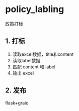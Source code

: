 # policy_labling

政策打标

## 1. 打标
1. 读取excel数据，title和content
2. 读取label数据
3. 匹配 content 和 label
4. 输出 excel

## 2. 发布

flask+graio
